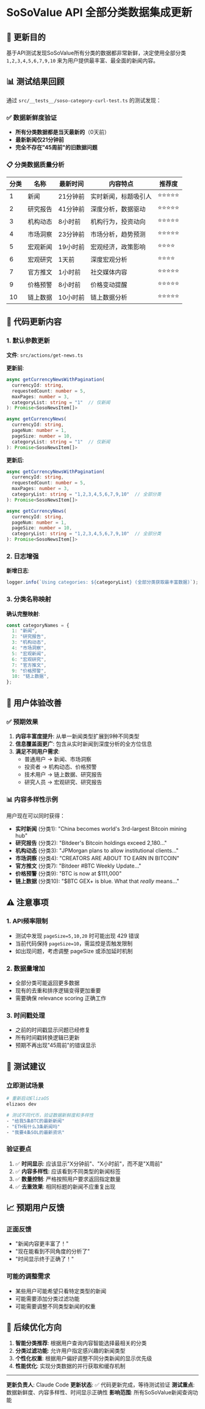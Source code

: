 # SoSoValue API 全部分类数据集成更新

## 🎯 更新目的

基于API测试发现SoSoValue所有分类的数据都非常新鲜，决定使用全部分类 `1,2,3,4,5,6,7,9,10` 来为用户提供最丰富、最全面的新闻内容。

## 📊 测试结果回顾

通过 `src/__tests__/soso-category-curl-test.ts` 的测试发现：

### ✅ 数据新鲜度验证
- **所有分类数据都是当天最新的**（0天前）
- **最新新闻仅21分钟前**
- **完全不存在"45周前"的旧数据问题**

### 📋 分类数据质量分析

| 分类 | 名称 | 最新时间 | 内容特点 | 推荐度 |
|------|------|----------|----------|--------|
| 1 | 新闻 | 21分钟前 | 实时新闻，标题吸引人 | ⭐⭐⭐⭐⭐ |
| 2 | 研究报告 | 41分钟前 | 深度分析，数据驱动 | ⭐⭐⭐⭐⭐ |
| 3 | 机构动态 | 8小时前 | 机构行为，投资动向 | ⭐⭐⭐⭐⭐ |
| 4 | 市场洞察 | 23分钟前 | 市场分析，趋势预测 | ⭐⭐⭐⭐⭐ |
| 5 | 宏观新闻 | 19小时前 | 宏观经济，政策影响 | ⭐⭐⭐⭐ |
| 6 | 宏观研究 | 1天前 | 深度宏观分析 | ⭐⭐⭐⭐ |
| 7 | 官方推文 | 1小时前 | 社交媒体内容 | ⭐⭐⭐⭐⭐ |
| 9 | 价格预警 | 8小时前 | 价格变动提醒 | ⭐⭐⭐⭐⭐ |
| 10 | 链上数据 | 10小时前 | 链上数据分析 | ⭐⭐⭐⭐⭐ |

## 🔧 代码更新内容

### 1. 默认参数更新

**文件**: `src/actions/get-news.ts`

**更新前**:
```typescript
async getCurrencyNewsWithPagination(
  currencyId: string,
  requestedCount: number = 5,
  maxPages: number = 3,
  categoryList: string = "1"  // 仅新闻
): Promise<SosoNewsItem[]>

async getCurrencyNews(
  currencyId: string,
  pageNum: number = 1,
  pageSize: number = 10,
  categoryList: string = "1"  // 仅新闻
): Promise<SosoNewsItem[]>
```

**更新后**:
```typescript
async getCurrencyNewsWithPagination(
  currencyId: string,
  requestedCount: number = 5,
  maxPages: number = 3,
  categoryList: string = "1,2,3,4,5,6,7,9,10"  // 全部分类
): Promise<SosoNewsItem[]>

async getCurrencyNews(
  currencyId: string,
  pageNum: number = 1,
  pageSize: number = 10,
  categoryList: string = "1,2,3,4,5,6,7,9,10"  // 全部分类
): Promise<SosoNewsItem[]>
```

### 2. 日志增强

**新增日志**:
```typescript
logger.info(`Using categories: ${categoryList} (全部分类获取最丰富数据)`);
```

### 3. 分类名称映射

**确认完整映射**:
```typescript
const categoryNames = {
  1: "新闻",
  2: "研究报告",
  3: "机构动态",
  4: "市场洞察",
  5: "宏观新闻",
  6: "宏观研究",
  7: "官方推文",
  9: "价格预警",
  10: "链上数据",
};
```

## 🎯 用户体验改善

### ✅ 预期效果

1. **内容丰富度提升**: 从单一新闻类型扩展到9种不同类型
2. **信息覆盖面更广**: 包含从实时新闻到深度分析的全方位信息
3. **满足不同用户需求**:
   - 普通用户 → 新闻、市场洞察
   - 投资者 → 机构动态、价格预警
   - 技术用户 → 链上数据、研究报告
   - 研究人员 → 宏观研究、研究报告

### 📊 内容多样性示例

用户现在可以同时获得：
- **实时新闻** (分类1): "China becomes world's 3rd-largest Bitcoin mining hub"
- **研究报告** (分类2): "Bitdeer's Bitcoin holdings exceed 2,180..."
- **机构动态** (分类3): "JPMorgan plans to allow institutional clients..."
- **市场洞察** (分类4): "CREATORS ARE ABOUT TO EARN IN BITCOIN"
- **官方推文** (分类7): "Bitdeer #BTC Weekly Update..."
- **价格预警** (分类9): "BTC is now at $111,000"
- **链上数据** (分类10): "$BTC GEX+ is blue. What that *really* means..."

## ⚠️ 注意事项

### 1. API频率限制
- 测试中发现 `pageSize=5,10,20` 时可能出现 429 错误
- 当前代码保持 `pageSize=10`，需监控是否触发限制
- 如出现问题，考虑调整 pageSize 或添加延时机制

### 2. 数据量增加
- 全部分类可能返回更多数据
- 现有的去重和排序逻辑变得更加重要
- 需要确保 relevance scoring 正确工作

### 3. 时间戳处理
- 之前的时间戳显示问题已经修复
- 所有时间戳转换逻辑已更新
- 预期不再出现"45周前"的错误显示

## 🧪 测试建议

### 立即测试场景
```bash
# 重新启动ElizaOS
elizaos dev

# 测试不同代币，验证数据新鲜度和多样性
- "给我5条BTC的最新新闻"
- "ETH有什么3条新闻吗"
- "我要4条SOL的最新资讯"
```

### 验证要点
1. ✅ **时间显示**: 应该显示"X分钟前"、"X小时前"，而不是"X周前"
2. ✅ **内容多样性**: 应该看到不同类型的新闻标签
3. ✅ **数量控制**: 严格按照用户要求返回指定数量
4. ✅ **去重效果**: 相同标题的新闻不应重复出现

## 📈 预期用户反馈

### 正面反馈
- "新闻内容更丰富了！"
- "现在能看到不同角度的分析了"
- "时间显示终于正确了！"

### 可能的调整需求
- 某些用户可能希望只看特定类型的新闻
- 可能需要添加分类过滤功能
- 可能需要调整不同类型新闻的权重

## 🚀 后续优化方向

1. **智能分类推荐**: 根据用户查询内容智能选择最相关的分类
2. **分类过滤功能**: 允许用户指定感兴趣的新闻类型
3. **个性化权重**: 根据用户偏好调整不同分类新闻的显示优先级
4. **性能优化**: 实现分类数据的并行获取和缓存机制

---

**更新负责人**: Claude Code
**更新状态**: ✅ 代码更新完成，等待测试验证
**测试重点**: 数据新鲜度、内容多样性、时间显示正确性
**影响范围**: 所有SoSoValue新闻查询功能